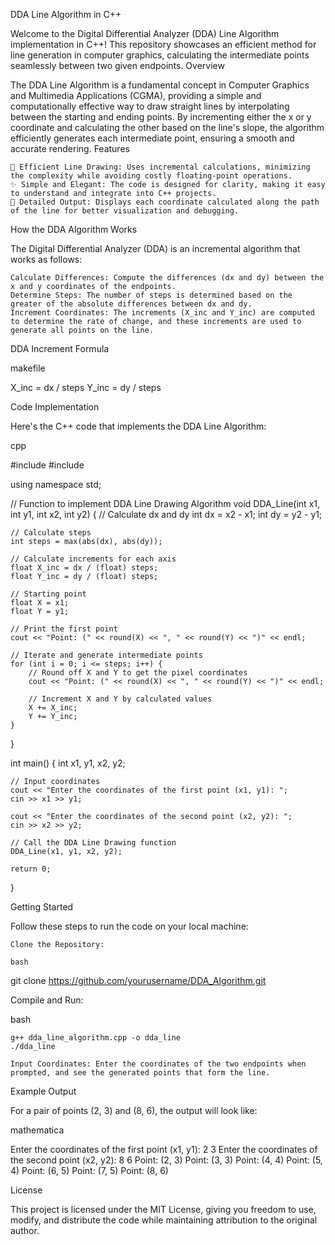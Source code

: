  
DDA Line Algorithm in C++

Welcome to the Digital Differential Analyzer (DDA) Line Algorithm implementation in C++! This repository showcases an efficient method for line generation in computer graphics, calculating the intermediate points seamlessly between two given endpoints.
Overview

The DDA Line Algorithm is a fundamental concept in Computer Graphics and Multimedia Applications (CGMA), providing a simple and computationally effective way to draw straight lines by interpolating between the starting and ending points. By incrementing either the x or y coordinate and calculating the other based on the line's slope, the algorithm efficiently generates each intermediate point, ensuring a smooth and accurate rendering.
Features

    🚀 Efficient Line Drawing: Uses incremental calculations, minimizing the complexity while avoiding costly floating-point operations.
    ✨ Simple and Elegant: The code is designed for clarity, making it easy to understand and integrate into C++ projects.
    📍 Detailed Output: Displays each coordinate calculated along the path of the line for better visualization and debugging.

How the DDA Algorithm Works

The Digital Differential Analyzer (DDA) is an incremental algorithm that works as follows:

    Calculate Differences: Compute the differences (dx and dy) between the x and y coordinates of the endpoints.
    Determine Steps: The number of steps is determined based on the greater of the absolute differences between dx and dy.
    Increment Coordinates: The increments (X_inc and Y_inc) are computed to determine the rate of change, and these increments are used to generate all points on the line.

DDA Increment Formula

makefile

X_inc = dx / steps
Y_inc = dy / steps

Code Implementation

Here's the C++ code that implements the DDA Line Algorithm:

cpp

#include <iostream>
#include <cmath>

using namespace std;

// Function to implement DDA Line Drawing Algorithm
void DDA_Line(int x1, int y1, int x2, int y2) {
    // Calculate dx and dy
    int dx = x2 - x1;
    int dy = y2 - y1;

    // Calculate steps
    int steps = max(abs(dx), abs(dy));

    // Calculate increments for each axis
    float X_inc = dx / (float) steps;
    float Y_inc = dy / (float) steps;

    // Starting point
    float X = x1;
    float Y = y1;

    // Print the first point
    cout << "Point: (" << round(X) << ", " << round(Y) << ")" << endl;

    // Iterate and generate intermediate points
    for (int i = 0; i <= steps; i++) {
        // Round off X and Y to get the pixel coordinates
        cout << "Point: (" << round(X) << ", " << round(Y) << ")" << endl;
        
        // Increment X and Y by calculated values
        X += X_inc;
        Y += Y_inc;
    }
}

int main() {
    int x1, y1, x2, y2;

    // Input coordinates
    cout << "Enter the coordinates of the first point (x1, y1): ";
    cin >> x1 >> y1;
    
    cout << "Enter the coordinates of the second point (x2, y2): ";
    cin >> x2 >> y2;

    // Call the DDA Line Drawing function
    DDA_Line(x1, y1, x2, y2);

    return 0;
}

Getting Started

Follow these steps to run the code on your local machine:

    Clone the Repository:

    bash

git clone https://github.com/yourusername/DDA_Algorithm.git

Compile and Run:

bash

    g++ dda_line_algorithm.cpp -o dda_line
    ./dda_line

    Input Coordinates: Enter the coordinates of the two endpoints when prompted, and see the generated points that form the line.

Example Output

For a pair of points (2, 3) and (8, 6), the output will look like:

mathematica

Enter the coordinates of the first point (x1, y1): 2 3
Enter the coordinates of the second point (x2, y2): 8 6
Point: (2, 3)
Point: (3, 3)
Point: (4, 4)
Point: (5, 4)
Point: (6, 5)
Point: (7, 5)
Point: (8, 6)

License

This project is licensed under the MIT License, giving you freedom to use, modify, and distribute the code while maintaining attribution to the original author.
